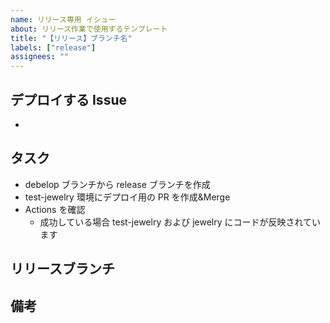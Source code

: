```yaml
---
name: リリース専用 イシュー
about: リリース作業で使用するテンプレート
title: "【リリース】ブランチ名"
labels: ["release"]
assignees: ""
---
```


## デプロイする Issue

<!-- Issue番号を #<番号> の形式で羅列する -->

-

## タスク

- debelop ブランチから release ブランチを作成
- test-jewelry 環境にデプロイ用の PR を作成&Merge
- Actions を確認
  - 成功している場合 test-jewelry および jewelry にコードが反映されています

## リリースブランチ

<!-- <Issue番号>-release-<内容> の形式で記述する -->

## 備考
